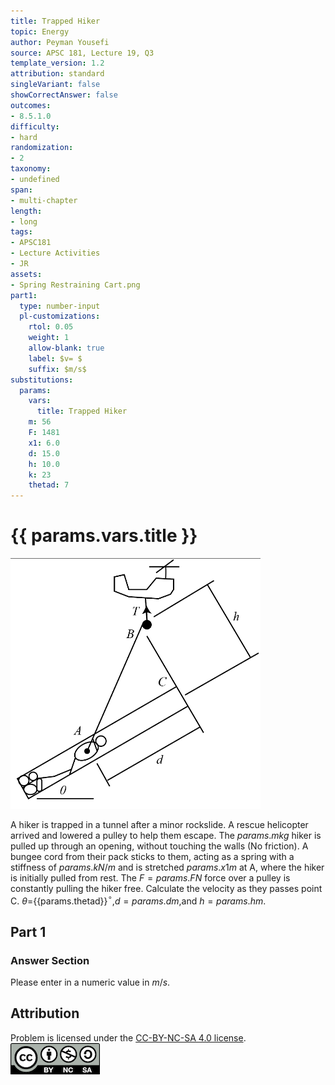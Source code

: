 ```yaml
---
title: Trapped Hiker
topic: Energy
author: Peyman Yousefi
source: APSC 181, Lecture 19, Q3
template_version: 1.2
attribution: standard
singleVariant: false
showCorrectAnswer: false
outcomes:
- 8.5.1.0
difficulty:
- hard
randomization:
- 2
taxonomy:
- undefined
span:
- multi-chapter
length:
- long
tags:
- APSC181
- Lecture Activities
- JR
assets:
- Spring Restraining Cart.png
part1:
  type: number-input
  pl-customizations:
    rtol: 0.05
    weight: 1
    allow-blank: true
    label: $v= $
    suffix: $m/s$
substitutions:
  params:
    vars:
      title: Trapped Hiker
    m: 56
    F: 1481
    x1: 6.0
    d: 15.0
    h: 10.0
    k: 23
    thetad: 7
---
```

# {{ params.vars.title }}
<img src="Spring Restraining Cart.png" width=400>

A hiker is trapped in a tunnel after a minor rockslide.
A rescue helicopter arrived and lowered a pulley to help them escape.
The ${{params.m}}kg$ hiker is pulled up through an opening, without touching the walls (No friction).
A bungee cord from their pack sticks to them, acting as a spring with a stiffness of ${{params.k}}N/m$ and is stretched ${{params.x1}}m$ at A, where the hiker is initially pulled from rest.
The $F = {{params.F}}N$ force over a pulley is constantly pulling the hiker free. Calculate the velocity as they passes point C.
$\theta=${{params.thetad}}$^\circ$,$d = {{params.d}}m$,and $h = {{params.h}}m$.

## Part 1

### Answer Section

Please enter in a numeric value in $m/s$.

## Attribution

Problem is licensed under the [CC-BY-NC-SA 4.0 license](https://creativecommons.org/licenses/by-nc-sa/4.0/).<br> ![The Creative Commons 4.0 license requiring attribution-BY, non-commercial-NC, and share-alike-SA license.](https://raw.githubusercontent.com/firasm/bits/master/by-nc-sa.png)